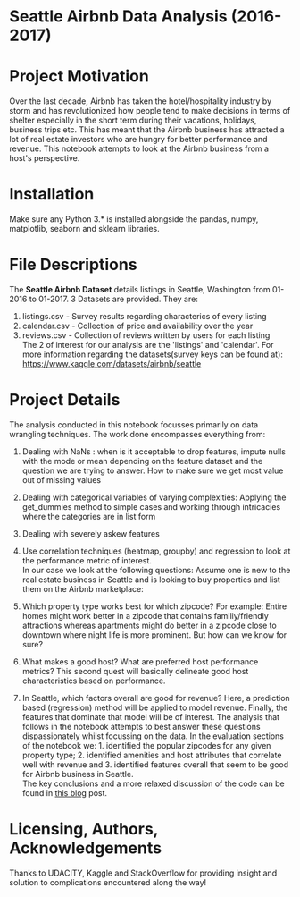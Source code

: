 # Seattle Airbnb Data Analysis (2016-2017)
# Project Motivation
Over the last decade, Airbnb has taken the hotel/hospitality industry by storm and has revolutionized how people tend to make decisions in terms of shelter especially in the short term during their vacations, holidays, business trips etc. This has meant that the Airbnb business has attracted a lot of real estate 
investors who are hungry for better performance and revenue. This notebook attempts to look at the Airbnb business from a host's perspective.

# Installation
Make sure any Python 3.* is installed alongside the pandas, numpy, matplotlib, seaborn and sklearn libraries.


# File Descriptions
The **Seattle Airbnb Dataset** details listings in Seattle, Washington from 01-2016 to 01-2017.
3 Datasets are provided. 
They are: 
1. listings.csv - Survey results regarding characterics of every listing<br />
2. calendar.csv - Collection of price and availability over the year<br />
3. reviews.csv  - Collection of reviews written by users for each listing<br />
The 2 of interest for our analysis are the 'listings' and 'calendar'. For more information regarding the datasets(survey keys can be found at): https://www.kaggle.com/datasets/airbnb/seattle

# Project Details
The analysis conducted in this notebook focusses primarily on data wrangling techniques. The work done encompasses everything from: <br />
1. Dealing with NaNs : when is it acceptable to drop features, impute nulls with the mode or mean depending on the feature dataset and the question we are trying to answer. How to make sure we get most value out of missing values<br />
2. Dealing with categorical variables of varying complexities: Applying the get_dummies method to simple cases and working through intricacies where the categories are in list form <br />
4. Dealing with severely askew features <br />
3. Use correlation techniques (heatmap, groupby) and regression to look at the performance metric of interest.<br />
In our case we look at the following questions:
Assume one is new to the real estate business in Seattle and is looking to buy properties and list them on the Airbnb marketplace:

1. Which property type works best for which zipcode? For example: Entire homes might work better in a zipcode that contains familiy/friendly attractions whereas 
apartments might do better in a zipcode close to downtown where night life is more prominent. But how can we know for sure? <br />
2. What makes a good host? What are preferred host performance metrics? This second quest will basically delineate good host characteristics based on performance.
3. In Seattle, which factors overall are good for revenue? Here, a prediction based (regression) method will be applied to model revenue. 
Finally, the features that dominate that model will be of interest. The analysis that follows in the notebook attempts to best answer these questions dispassionately whilst focussing on the data.
In the evaluation sections of the notebook we: 1. identified the popular zipcodes for any given property type; 2. identified amenities and host attributes that correlate well with revenue and 3. identified features overall that seem to be good for Airbnb business in Seattle. <br />
The key conclusions and a more relaxed discussion of the code can be found in [this blog](https://medium.com/...) post.

# Licensing, Authors, Acknowledgements
Thanks to UDACITY, Kaggle and StackOverflow for providing insight and solution to complications encountered along the way!
